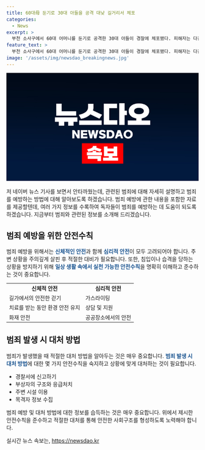 ```yaml
---
title: 60대母 둔기로 30대 아들을 공격 대낮 길거리서 체포
categories:
  - News
excerpt: >
  부천 소사구에서 60대 어머니를 둔기로 공격한 30대 아들이 경찰에 체포됐다. 피해자는 다친 상태지만 생명에는 지장이 없다고 전해졌으며, 경찰은 A씨에 대한 구속영장을 신청할 예정이라고 밝혔다. 범행 동기는 아직 파악되지 않았으나, 주변 행인의 제보로 경찰에 체포됐다고 전해졌다.
feature_text: >
  부천 소사구에서 60대 어머니를 둔기로 공격한 30대 아들이 경찰에 체포됐다. 피해자는 다친 상태지만 생명에는 지장이 없다고 전해졌으며, 경찰은 A씨에 대한 구속영장을 신청할 예정이라고 밝혔다. 범행 동기는 아직 파악되지 않았으나, 주변 행인의 제보로 경찰에 체포됐다고 전해졌다.
image: '/assets/img/newsdao_breakingnews.jpg'
---
```


<p><img src="/assets/img/newsdao_breakingnews.jpg" alt="firstkoreanews 속보" /></p>

<p>저 네이버 뉴스 기사를 보면서 안타까웠는데, 관련된 범죄에 대해 자세히 설명하고 범죄를 예방하는 방법에 대해 알아보도록 하겠습니다. 범죄 예방에 관한 내용을 포함한 자료를 제공할텐데, 여러 가지 정보를 수록하여 독자들이 범죄를 예방하는 데 도움이 되도록 하겠습니다.  지금부터 범죄와 관련된 정보를 소개해 드리겠습니다. </p>

<h2 data-ke-size="size26">범죄 예방을 위한 안전수칙</h2>

<p data-ke-size="size16">범죄 예방을 위해서는 <b><span style="color: #1a5490;">신체적인 안전</span></b>과 함께 <b><span style="color: #1a5490;">심리적 안전</span></b>이 모두 고려되어야 합니다. 주변 상황을 주의깊게 살핀 후 적절한 대비가 필요합니다. 또한, 침입이나 습격을 당하는 상황을 방지하기 위해 <b><span style="color: #1a5490;">일상 생활 속에서 실천 가능한 안전수칙</span></b>을 명확히 이해하고 준수하는 것이 중요합니다. </p>

<table>
  <tr>
    <td style="text-align: center; height: 17px;"><b>신체적 안전</b></td>
    <td style="text-align: center; height: 17px;"><b>심리적 안전</b></td>
  </tr>
  <tr>
    <td>길가에서의 안전한 걷기</td>
    <td>가스라이팅</td>
  </tr>
  <tr>
    <td>치료를 받는 동안 환경 안전 유지</td>
    <td>상담 및 지원</td>
  </tr>
  <tr>
    <td>화재 안전</td>
    <td>공공장소에서의 안전</td>
  </tr>
</table>

<h2 data-ke-size="size26">범죄 발생 시 대처 방법</h2>

<p data-ke-size="size16">범죄가 발생했을 때 적절한 대처 방법을 알아두는 것은 매우 중요합니다. <b><span style="color: #1a5490;">범죄 발생 시 대처 방법</span></b>에 대한 몇 가지 안전수칙을 숙지하고 상황에 맞게 대처하는 것이 필요합니다. </p>

<ul>
  <li>경찰서에 신고하기</li>
  <li>부상자의 구조와 응급처치</li>
  <li>주변 시설 이용</li>
  <li>목격자 정보 수집</li>
</ul>

<p data-ke-size="size16">범죄 예방 및 대처 방법에 대한 정보를 습득하는 것은 매우 중요합니다. 위에서 제시한 안전수칙을 준수하고 적절한 대처를 통해 안전한 사회구조를 형성하도록 노력해야 합니다. </p>
실시간 뉴스 속보는, <a href="https://newsdao.kr" rel="dofollow">https://newsdao.kr</a>


